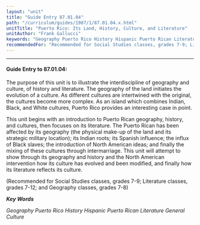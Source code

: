 ```yaml
---
layout: "unit"
title: "Guide Entry 87.01.04"
path: "/curriculum/guides/1987/1/87.01.04.x.html"
unitTitle: "Puerto Rico: Its Land, History, Culture, and Literature"
unitAuthor: "Frank Gallucci"
keywords: "Geography Puerto Rico History Hispanic Puerto Rican Literature General Culture"
recommendedFor: "Recommended for Social Studies classes, grades 7-9; Literature classes, grades 7-12; and Geography classes, grades 7-8"
---
```

<body>
<hr/>
<h4>
Guide Entry to 87.01.04:
</h4>
The purpose of this unit is to illustrate the interdiscipline of geography and culture, of history and literature. The geography of the land initiates the evolution of a culture. As different cultures are intertwined with the original, the cultures become more complex. As an island which combines Indian, Black, and White cultures, Puerto Rico provides an interesting case in point.
<p>
This unit begins with an introduction to Puerto Rican geography, history, and cultures, then focuses on its literature. The Puerto Rican has been affected by its geography (the physical make-up of the land and its strategic military location); its Indian roots; its Spanish influence; the influx of Black slaves; the introduction of North American ideas; and finally the mixing of these cultures through intermarriage. This unit will attempt to show through its geography and history and the North American intervention how its culture has evolved and been modified, and finally how its literature reflects its culture.
</p>
<p>
(Recommended for Social Studies classes, grades 7-9; Literature classes, grades 7-12; and Geography classes, grades 7-8)
</p>
<p>
<b>
<i>
Key Words
</i>
</b>
<br/>
</p>
<p>
<i>
Geography Puerto Rico History Hispanic Puerto Rican Literature General Culture
</i>
</p>
</body>
